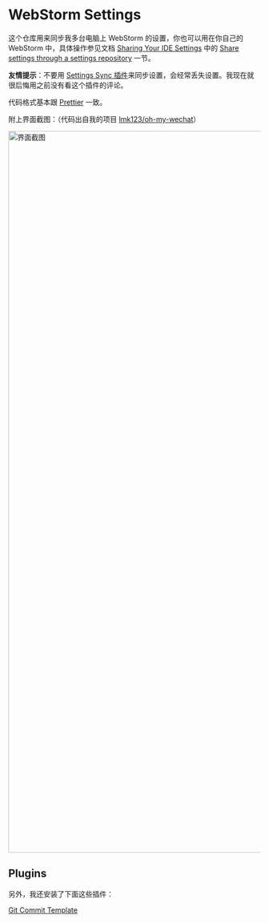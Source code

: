 # WebStorm Settings

这个仓库用来同步我多台电脑上 WebStorm 的设置，你也可以用在你自己的 WebStorm 中，具体操作参见文档 [Sharing Your IDE Settings]( https://www.jetbrains.com/help/webstorm/sharing-your-ide-settings.html) 中的 [Share settings through a settings repository](https://www.jetbrains.com/help/webstorm/sharing-your-ide-settings.html#settings-repository) 一节。

**友情提示**：不要用 [Settings Sync 插件](https://plugins.jetbrains.com/plugin/9922-ide-settings-sync)来同步设置，会经常丢失设置。我现在就很后悔用之前没有看这个插件的评论。

代码格式基本跟 [Prettier](https://prettier.io/) 一致。

附上界面截图：（代码出自我的项目 [lmk123/oh-my-wechat](https://github.com/lmk123/oh-my-wechat)）

<img width="1440" alt="界面截图" src="https://user-images.githubusercontent.com/5035625/53544937-c8033d00-3b62-11e9-8628-bcef29184189.png">

## Plugins

另外，我还安装了下面这些插件：

[Git Commit Template](https://plugins.jetbrains.com/plugin/9861-git-commit-template)
